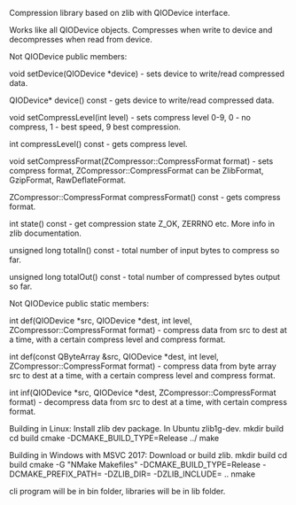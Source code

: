 Compression library based on zlib with QIODevice interface.

Works like all QIODevice objects. Compresses when write to device and decompresses when read from
device.

Not QIODevice public members:

void setDevice(QIODevice *device) - sets device to write/read compressed data.

QIODevice* device() const - gets device to write/read compressed data.

void setCompressLevel(int level) - sets compress level 0-9, 0 - no compress, 1 - best speed, 9 best
compression.

int compressLevel() const - gets compress level.

void setCompressFormat(ZCompressor::CompressFormat format) - sets compress format,
ZCompressor::CompressFormat can be ZlibFormat, GzipFormat, RawDeflateFormat.

ZCompressor::CompressFormat compressFormat() const - gets compress format.

int state() const - get compression state Z_OK, ZERRNO etc. More info in zlib documentation.

unsigned long totalIn() const - total number of input bytes to compress so far.

unsigned long totalOut() const - total number of compressed bytes output so far.

Not QIODevice public static members:

int def(QIODevice *src, QIODevice *dest, int level, ZCompressor::CompressFormat format) - compress
data from src to dest at a time, with a certain compress level and compress format.

int def(const QByteArray &src, QIODevice *dest, int level, ZCompressor::CompressFormat format) -
compress data from byte array src to dest at a time, with a certain compress level and compress
format.

int inf(QIODevice *src, QIODevice *dest, ZCompressor::CompressFormat format) - decompress data from
src to dest at a time, with certain compress format.

Building in Linux:
Install zlib dev package. In Ubuntu zlib1g-dev.
mkdir build
cd build
cmake -DCMAKE_BUILD_TYPE=Release ../
make

Building in Windows with MSVC 2017:
Download or build zlib.
mkdir build
cd build
cmake -G "NMake Makefiles" -DCMAKE_BUILD_TYPE=Release -DCMAKE_PREFIX_PATH=<path Qt MSVC>
-DZLIB_DIR=<path to zlib lib file> -DZLIB_INCLUDE=<path to zlib include files> ..
nmake

cli program will be in bin folder, libraries will be in lib folder.